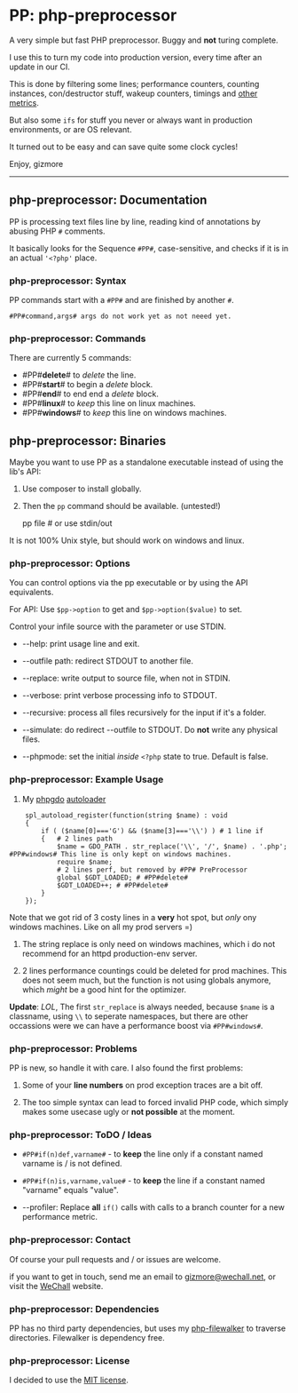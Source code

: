 # PP: php-preprocessor

A very simple but fast PHP preprocessor.
Buggy and **not** turing complete.

I use this to turn my code into production version, every time after an update in our CI.

This is done by filtering some lines;
performance counters, counting instances, con/destructor stuff, wakeup counters, timings and [other metrics](https://github.com/gizmore/phpgdo/blob/main/GDO/Perf/GDT_PerfBar.php#L35).

But also some `ifs` for stuff you never or always want in production environments, or are OS relevant.

It turned out to be easy and can save quite some clock cycles!

Enjoy,
gizmore

---

## php-preprocessor: Documentation

PP is processing text files line by line,
reading kind of annotations by abusing PHP `#` comments.

It basically looks for the Sequence `#PP#`, case-sensitive, and checks if it is in an actual `'<?php'` place.


### php-preprocessor: Syntax

PP commands start with a `#PP#` and are finished by another `#`.

    #PP#command,args# args do not work yet as not neeed yet.


### php-preprocessor: Commands

There are currently 5 commands:

 - #PP#**delete**# to *delete* the line.
 - #PP#**start**# to begin a *delete* block.
 - #PP#**end**# to end end a *delete* block.
 - #PP#**linux**# to *keep* this line on linux machines.
 - #PP#**windows**# to *keep* this line on windows machines.


## php-preprocessor: Binaries

Maybe you want to use PP as a standalone executable instead of using the lib's API:

1. Use composer to install globally.
2. Then the `pp` command should be available. (untested!)


    pp file # or use stdin/out
    
    
It is not 100% Unix style, but should work on windows and linux.


### php-preprocessor: Options

You can control options via the pp executable or by using the API equivalents.

For API: Use `$pp->option` to get and `$pp->option($value)` to set.

Control your infile source with the parameter or use STDIN.

 - --help: print usage line and exit.
 
 - --outfile path: redirect STDOUT to another file.
 
 - --replace: write output to source file, when not in STDIN.
 
 - --verbose: print verbose processing info to STDOUT.
 
 - --recursive: process all files recursively for the input if it's a folder.
 
 - --simulate: do redirect --outfile to STDOUT. Do **not** write any physical files.
 
 - --phpmode: set the initial *inside* `<?php` state to true. Default is false.
 

### php-preprocessor: Example Usage

1) My [phpgdo](https://github.com/gizmore/phpgdo)
 [autoloader](https://github.com/gizmore/phpgdo/blob/main/GDO7.php#L29)

```
    spl_autoload_register(function(string $name) : void
    {
        if ( ($name[0]==='G') && ($name[3]==='\\') ) # 1 line if
        {   # 2 lines path
            $name = GDO_PATH . str_replace('\\', '/', $name) . '.php'; #PP#windows# This line is only kept on windows machines.
            require $name;
            # 2 lines perf, but removed by #PP# PreProcessor
            global $GDT_LOADED; # #PP#delete#
            $GDT_LOADED++; # #PP#delete#
        }
    });
```


Note that we got rid of 3 costy lines in a **very** hot spot,
but *only* ony windows machines. Like on all my prod servers =)


1. The string replace is only need on windows machines, which i do not recommend for an httpd production-env server.

2. 2 lines performance countings could be deleted for prod machines. This does not seem much, but the function is not using  globals anymore, which *might* be a good hint for the optimizer.

**Update**: *LOL*, The first `str_replace` is always needed,
because `$name` is a classname, using `\\` to seperate namespaces,
but there are other occassions were we can have a performance boost via `#PP#windows#`.


### php-preprocessor: Problems

PP is new, so handle it with care. I also found the first problems:

1. Some of your **line numbers** on prod exception traces are a bit off.

2. The too simple syntax can lead to forced invalid PHP code,
which simply makes some usecase ugly or **not possible** at the moment.


### php-preprocessor: ToDO / Ideas

 - `#PP#if(n)def,varname#` - to **keep** the line only if a constant named varname is / is not defined.

 - `#PP#if(n)is,varname,value#` - to **keep** the line if a constant named "varname" equals "value".

 - --profiler: Replace **all** `if()` calls with calls to a branch counter for a new performance metric.


### php-preprocessor: Contact

Of course your pull requests and / or issues are welcome.

if you want to get in touch, send me an email to gizmore@wechall.net, or visit the
[WeChall](https://www.wechall.net) website.


### php-preprocessor: Dependencies

PP has no third party dependencies, but uses my
[php-filewalker](https://github.com/gizmore/php-filewalker) to traverse directories. 
Filewalker is dependency free.


### php-preprocessor: License

I decided to use the [MIT license](./LICENSE).
